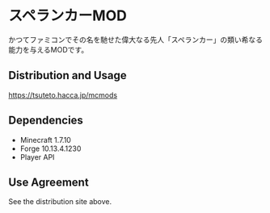# スペランカーMOD
かつてファミコンでその名を馳せた偉大なる先人「スペランカー」の類い希なる能力を与えるMODです。

## Distribution and Usage
https://tsuteto.hacca.jp/mcmods

## Dependencies
- Minecraft 1.7.10
- Forge 10.13.4.1230
- Player API

## Use Agreement
See the distribution site above.
